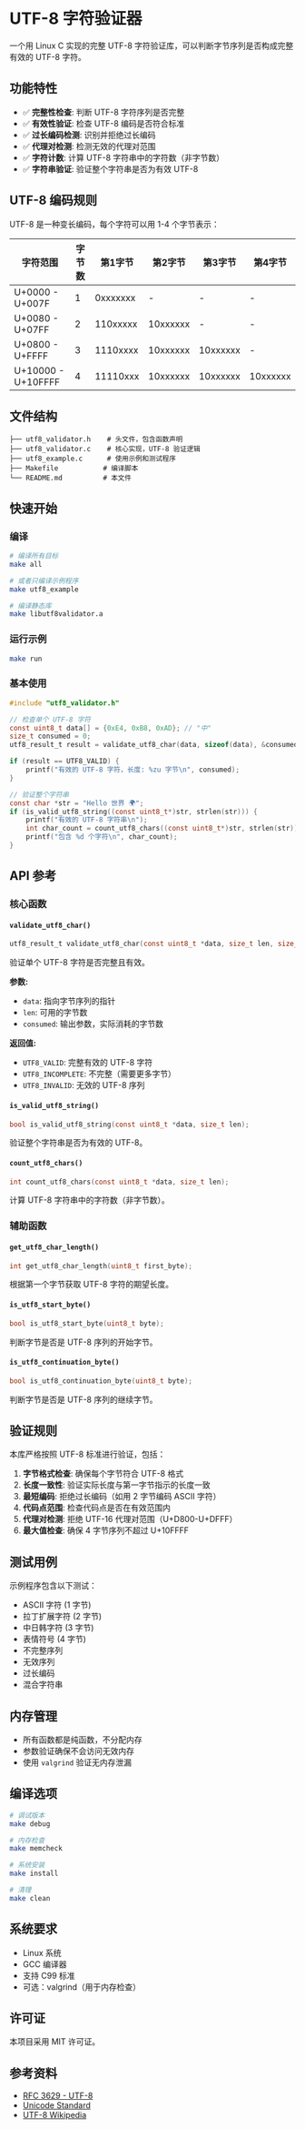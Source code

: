 # UTF-8 字符验证器

一个用 Linux C 实现的完整 UTF-8 字符验证库，可以判断字节序列是否构成完整有效的 UTF-8 字符。

## 功能特性

- ✅ **完整性检查**: 判断 UTF-8 字符序列是否完整
- ✅ **有效性验证**: 检查 UTF-8 编码是否符合标准
- ✅ **过长编码检测**: 识别并拒绝过长编码
- ✅ **代理对检测**: 检测无效的代理对范围
- ✅ **字符计数**: 计算 UTF-8 字符串中的字符数（非字节数）
- ✅ **字符串验证**: 验证整个字符串是否为有效 UTF-8

## UTF-8 编码规则

UTF-8 是一种变长编码，每个字符可以用 1-4 个字节表示：

| 字符范围 | 字节数 | 第1字节 | 第2字节 | 第3字节 | 第4字节 |
|----------|--------|---------|---------|---------|---------|
| U+0000 - U+007F | 1 | 0xxxxxxx | - | - | - |
| U+0080 - U+07FF | 2 | 110xxxxx | 10xxxxxx | - | - |
| U+0800 - U+FFFF | 3 | 1110xxxx | 10xxxxxx | 10xxxxxx | - |
| U+10000 - U+10FFFF | 4 | 11110xxx | 10xxxxxx | 10xxxxxx | 10xxxxxx |

## 文件结构

```
├── utf8_validator.h    # 头文件，包含函数声明
├── utf8_validator.c    # 核心实现，UTF-8 验证逻辑
├── utf8_example.c      # 使用示例和测试程序
├── Makefile           # 编译脚本
└── README.md          # 本文件
```

## 快速开始

### 编译

```bash
# 编译所有目标
make all

# 或者只编译示例程序
make utf8_example

# 编译静态库
make libutf8validator.a
```

### 运行示例

```bash
make run
```

### 基本使用

```c
#include "utf8_validator.h"

// 检查单个 UTF-8 字符
const uint8_t data[] = {0xE4, 0xB8, 0xAD}; // "中"
size_t consumed = 0;
utf8_result_t result = validate_utf8_char(data, sizeof(data), &consumed);

if (result == UTF8_VALID) {
    printf("有效的 UTF-8 字符，长度: %zu 字节\n", consumed);
}

// 验证整个字符串
const char *str = "Hello 世界 🌍";
if (is_valid_utf8_string((const uint8_t*)str, strlen(str))) {
    printf("有效的 UTF-8 字符串\n");
    int char_count = count_utf8_chars((const uint8_t*)str, strlen(str));
    printf("包含 %d 个字符\n", char_count);
}
```

## API 参考

### 核心函数

#### `validate_utf8_char()`
```c
utf8_result_t validate_utf8_char(const uint8_t *data, size_t len, size_t *consumed);
```
验证单个 UTF-8 字符是否完整且有效。

**参数:**
- `data`: 指向字节序列的指针
- `len`: 可用的字节数
- `consumed`: 输出参数，实际消耗的字节数

**返回值:**
- `UTF8_VALID`: 完整有效的 UTF-8 字符
- `UTF8_INCOMPLETE`: 不完整（需要更多字节）
- `UTF8_INVALID`: 无效的 UTF-8 序列

#### `is_valid_utf8_string()`
```c
bool is_valid_utf8_string(const uint8_t *data, size_t len);
```
验证整个字符串是否为有效的 UTF-8。

#### `count_utf8_chars()`
```c
int count_utf8_chars(const uint8_t *data, size_t len);
```
计算 UTF-8 字符串中的字符数（非字节数）。

### 辅助函数

#### `get_utf8_char_length()`
```c
int get_utf8_char_length(uint8_t first_byte);
```
根据第一个字节获取 UTF-8 字符的期望长度。

#### `is_utf8_start_byte()`
```c
bool is_utf8_start_byte(uint8_t byte);
```
判断字节是否是 UTF-8 序列的开始字节。

#### `is_utf8_continuation_byte()`
```c
bool is_utf8_continuation_byte(uint8_t byte);
```
判断字节是否是 UTF-8 序列的继续字节。

## 验证规则

本库严格按照 UTF-8 标准进行验证，包括：

1. **字节格式检查**: 确保每个字节符合 UTF-8 格式
2. **长度一致性**: 验证实际长度与第一字节指示的长度一致
3. **最短编码**: 拒绝过长编码（如用 2 字节编码 ASCII 字符）
4. **代码点范围**: 检查代码点是否在有效范围内
5. **代理对检测**: 拒绝 UTF-16 代理对范围（U+D800-U+DFFF）
6. **最大值检查**: 确保 4 字节序列不超过 U+10FFFF

## 测试用例

示例程序包含以下测试：

- ASCII 字符 (1 字节)
- 拉丁扩展字符 (2 字节)
- 中日韩字符 (3 字节)  
- 表情符号 (4 字节)
- 不完整序列
- 无效序列
- 过长编码
- 混合字符串

## 内存管理

- 所有函数都是纯函数，不分配内存
- 参数验证确保不会访问无效内存
- 使用 `valgrind` 验证无内存泄漏

## 编译选项

```bash
# 调试版本
make debug

# 内存检查
make memcheck

# 系统安装
make install

# 清理
make clean
```

## 系统要求

- Linux 系统
- GCC 编译器
- 支持 C99 标准
- 可选：valgrind（用于内存检查）

## 许可证

本项目采用 MIT 许可证。

## 参考资料

- [RFC 3629 - UTF-8](https://tools.ietf.org/html/rfc3629)
- [Unicode Standard](https://www.unicode.org/standard/standard.html)
- [UTF-8 Wikipedia](https://en.wikipedia.org/wiki/UTF-8) 